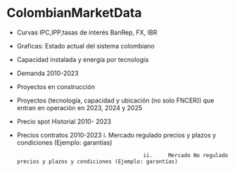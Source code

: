 # ColombianMarketData


* Curvas IPC,IPP,tasas de interés BanRep, FX, IBR 
* Graficas: Estado actual del sistema colombiano 
* Capacidad instalada y energía por tecnología
* Demanda 2010-2023
* Proyectos en construcción
* Proyectos (tecnología, capacidad y ubicación (no solo FNCER)) que entran en operación en 2023, 2024 y 2025


* Precio spot Historial 2010- 2023
* Precios contratos 2010-2023
                                               i.     Mercado regulado precios y plazos y condiciones (Ejemplo: garantías)

                                              ii.     Mercado No regulado precios y plazos y condiciones (Ejemplo: garantías)


